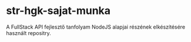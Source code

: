# str-hgk-sajat-munka

A FullStack API fejlesztő tanfolyam NodeJS alapjai részének elkészítésére használt repositry.
